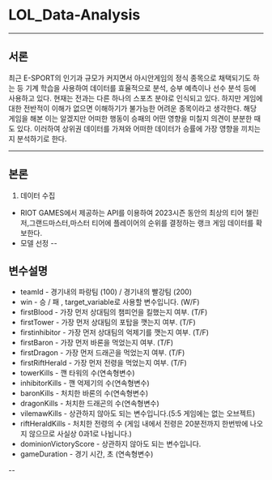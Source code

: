 # LOL_Data-Analysis
---
## 서론

최근 E-SPORT의 인기과 규모가 커지면서 아시안게임의 정식 종목으로 채택되기도 하는 등 기계 학습을 사용하여 데이터를 효율적으로 분석, 승부 예측이나 선수 분석 등에 사용하고 있다. 현재는 전과는 다른 하나의 스포츠 분야로 인식되고 있다. 하지만 게임에 대한 전반적이 이해가 없으면 이해하기가 불가능한 어려운 종목이라고 생각한다. 해당 게임을 해본 이는 알겠지만 어떠한 행동이 승패의 어떤 영향을 미칠지 의견이 분분한 때도 있다. 이러하여 상위권 데이터를 가져와 어떠한 데이터가 승률에 가장 영향을 끼치는지 분석하기로 한다.

---

## 본론

1) 데이터 수집

-  RIOT GAMES에서 제공하는 API를 이용하여 2023시즌 동안의 최상의 티어 챌린저,그랜드마스터,마스터 티어에 플레이어의 순위를 결정하는 랭크 게임 데이터를 확보한다.
-  모델 선정 
--
## 변수설명

- teamId - 경기내의 파랑팀 (100) / 경기내의 빨강팀 (200)
- win - 승 / 패 , target_variable로 사용할 변수입니다. (W/F)
- firstBlood - 가장 먼저 상대팀의 챔피언을 킬했는지 여부. (T/F)
- firstTower - 가장 먼저 상대팀의 포탑을 깻는지 여부. (T/F)
- firstinhibitor - 가장 먼저 상대팀의 억제기를 깻는지 여부. (T/F)
- firstBaron - 가장 먼저 바론을 먹었는지 여부. (T/F)
- firstDragon - 가장 먼저 드래곤을 먹었는지 여부. (T/F)
- firstRiftHerald - 가장 먼저 전령을 먹었는지 여부. (T/F)
- towerKills - 깬 타워의 수(연속형변수)
- inhibitorKills - 깬 억제기의 수(연속형변수)
- baronKills - 처치한 바론의 수(연속형변수)
- dragonKills - 처치한 드래곤의 수(연속형변수)
- vilemawKills - 상관하지 않아도 되는 변수입니다.(5:5 게임에는 없는 오브젝트)
- riftHeraldKills - 처치한 전령의 수 (게임 내에서 전령은 20분전까지 한번밖에 나오지 않으므로 사실상 0과1로 나뉩니다.)
- dominionVictoryScore - 상관하지 않아도 되는 변수입니다.
- gameDuration - 경기 시간, 초 (연속형변수)

--
